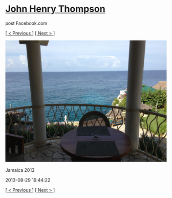 # [John Henry Thompson](../README.md)
post Facebook.com

[[ < Previous ]](2013-08-29-47.md) [[ Next > ]](2013-08-29-49.md)

[![](../media/2013-08-29/Jamaica-2059.jpg)](../README.md)

Jamaica 2013

2013-08-29 19:44:22

[[ < Previous ]](2013-08-29-47.md) [[ Next > ]](2013-08-29-49.md)